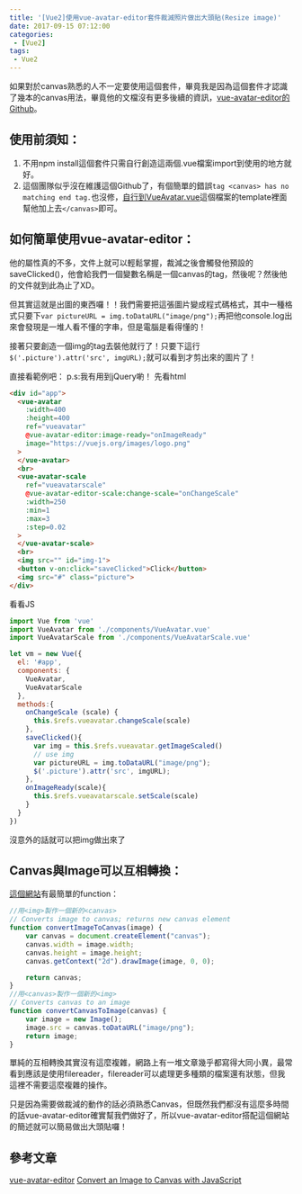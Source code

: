 ```yaml
---
title: '[Vue2]使用vue-avatar-editor套件裁減照片做出大頭貼(Resize image)'
date: 2017-09-15 07:12:00
categories:
 - [Vue2]
tags:
 - Vue2
---
```

如果對於canvas熟悉的人不一定要使用這個套件，畢竟我是因為這個套件才認識了幾本的canvas用法，畢竟他的文檔沒有更多後續的資訊，[vue-avatar-editor的Github](https://github.com/two20/vue-avatar-editor)。

## 使用前須知：
1. 不用npm install這個套件只需自行創造這兩個.vue檔案import到使用的地方就好。
2. 這個團隊似乎沒在維護這個Github了，有個簡單的錯誤`tag <canvas> has no matching end tag.`也沒修，[自行到VueAvatar.vue](https://github.com/two20/vue-avatar-editor/tree/master/src/components)這個檔案的template裡面幫他加上去`</canvas>`即可。

## 如何簡單使用vue-avatar-editor：
他的屬性真的不多，文件上就可以輕鬆掌握，裁減之後會觸發他預設的saveClicked()，他會給我們一個變數名稱是一個canvas的tag，然後呢？然後他的文件就到此為止了XD。

但其實這就是出圖的東西囉！！我們需要把這張圖片變成程式碼格式，其中一種格式只要下`var pictureURL = img.toDataURL("image/png");`再把他console.log出來會發現是一堆人看不懂的字串，但是電腦是看得懂的！

接著只要創造一個img的tag去裝他就行了！只要下這行`$('.picture').attr('src', imgURL);`就可以看到才剪出來的圖片了！

直接看範例吧：
p.s:我有用到jQuery喲！
先看html
```html
<div id="app">
  <vue-avatar
    :width=400
    :height=400
    ref="vueavatar"
    @vue-avatar-editor:image-ready="onImageReady"
    image="https://vuejs.org/images/logo.png"
  >
  </vue-avatar>
  <br>
  <vue-avatar-scale
    ref="vueavatarscale"
    @vue-avatar-editor-scale:change-scale="onChangeScale"
    :width=250
    :min=1
    :max=3
    :step=0.02
  >
  </vue-avatar-scale>
  <br>
  <img src="" id="img-1">
  <button v-on:click="saveClicked">Click</button>
  <img src="#" class="picture">
</div>
```
看看JS
```javascript
import Vue from 'vue'
import VueAvatar from './components/VueAvatar.vue'
import VueAvatarScale from './components/VueAvatarScale.vue'

let vm = new Vue({
  el: '#app',
  components: {
    VueAvatar,
    VueAvatarScale
  },
  methods:{
    onChangeScale (scale) {
      this.$refs.vueavatar.changeScale(scale)
    },
    saveClicked(){
      var img = this.$refs.vueavatar.getImageScaled()
      // use img
      var pictureURL = img.toDataURL("image/png");
      $('.picture').attr('src', imgURL);
    },
    onImageReady(scale){
      this.$refs.vueavatarscale.setScale(scale)
    }
  }
})
```
沒意外的話就可以把img做出來了

## Canvas與Image可以互相轉換：
[這個網站](http://sunbox.github.io/image-to-canvas-to-image/)有最簡單的function：
```javascript
//用<img>製作一個新的<canvas>
// Converts image to canvas; returns new canvas element
function convertImageToCanvas(image) {
	var canvas = document.createElement("canvas");
	canvas.width = image.width;
	canvas.height = image.height;
	canvas.getContext("2d").drawImage(image, 0, 0);

	return canvas;
}
//用<canvas>製作一個新的<img>
// Converts canvas to an image
function convertCanvasToImage(canvas) {
	var image = new Image();
	image.src = canvas.toDataURL("image/png");
	return image;
}
```

單純的互相轉換其實沒有這麼複雜，網路上有一堆文章幾乎都寫得大同小異，最常看到應該是使用filereader，filereader可以處理更多種類的檔案還有狀態，但我這裡不需要這麼複雜的操作。

只是因為需要做裁減的動作的話必須熟悉Canvas，但既然我們都沒有這麼多時間的話vue-avatar-editor確實幫我們做好了，所以vue-avatar-editor搭配這個網站的簡述就可以簡易做出大頭貼囉！

## 參考文章
[vue-avatar-editor](https://github.com/two20/vue-avatar-editor)
[Convert an Image to Canvas with JavaScript](http://sunbox.github.io/image-to-canvas-to-image/)
